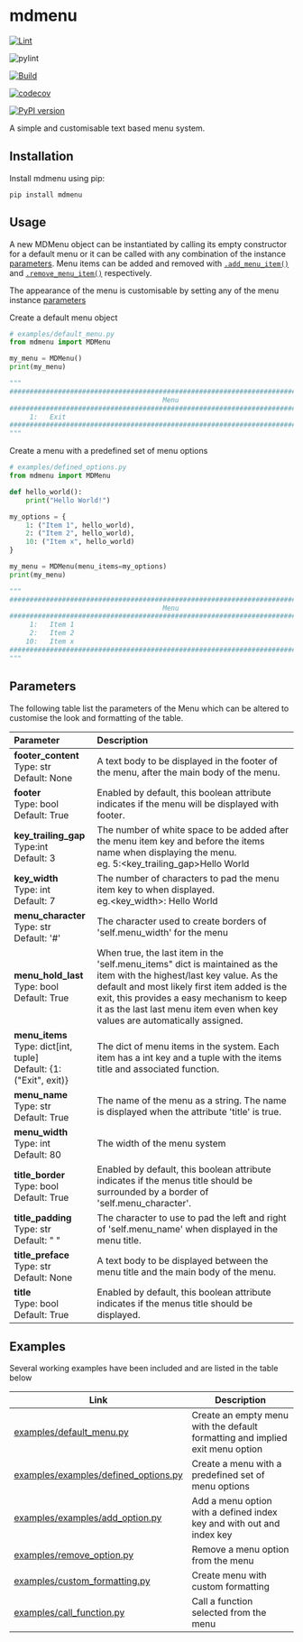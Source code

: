 # mdmenu


[![Lint](https://github.com/matthewdennett/python-mdmenu/actions/workflows/lint.yml/badge.svg)](https://github.com/matthewdennett/python-mdmenu/actions/workflows/lint.yml)

![pylint](https://img.shields.io/badge/PyLint-8.09-yellow?logo=python&logoColor=white)

[![Build](https://github.com/matthewdennett/python-mdmenu/actions/workflows/build.yml/badge.svg)](https://github.com/matthewdennett/python-mdmenu/actions/workflows/build.yml)

[![codecov](https://codecov.io/gh/matthewdennett/python-mdmenu/branch/main/graph/badge.svg)](https://codecov.io/gh/matthewdennett/python-mdmenu)

[![PyPI version](https://badge.fury.io/py/python-mdmenu.svg)](https://badge.fury.io/py/python-mdmenu)


A simple and customisable text based menu system.


## Installation
Install mdmenu using pip:

```console
pip install mdmenu
```

## Usage

A new MDMenu object can be instantiated by calling its empty constructor for a default menu or it can be called with any combination of the instance [parameters](#parameters). Menu items can be added and removed with [```.add_menu_item()```](examples/add_option.py) and [```.remove_menu_item()```](examples/remove_option.py) respectively.

The appearance of the menu is customisable by setting any of the menu instance [parameters](#parameters)


Create a default menu object
```python
# examples/default_menu.py
from mdmenu import MDMenu

my_menu = MDMenu()
print(my_menu)

"""
################################################################################
                                      Menu
################################################################################
     1:   Exit
################################################################################
"""
```

Create a menu with a predefined set of menu options
```python
# examples/defined_options.py
from mdmenu import MDMenu

def hello_world():
    print("Hello World!")

my_options = {
    1: ("Item 1", hello_world),
    2: ("Item 2", hello_world),
    10: ("Item x", hello_world)
}

my_menu = MDMenu(menu_items=my_options)
print(my_menu)

"""
################################################################################
                                      Menu
################################################################################
     1:   Item 1
     2:   Item 2
    10:   Item x
################################################################################
"""
```



## Parameters

The following table list the parameters of the Menu which can be altered to customise the look and
formatting of the table.

| Parameter | Description |
| :--- | :--- |
| **footer_content** <br>Type: str <br>Default: None | A text body to be displayed in the footer of the menu, after the main body of the menu. |
| **footer** <br>Type: bool <br>Default: True        | Enabled by default, this boolean attribute indicates if the menu will be displayed with footer. |
| **key_trailing_gap**<br>Type:int <br>Default: 3    | The number of white space to be added after the menu item key and before the items name when displaying the menu. <br>eg.     5:<key_trailing_gap>Hello World |
| **key_width** <br>Type: int <br>Default: 7         | The number of characters to pad the menu item key to when displayed.<br>eg.<key_width>:     Hello World |
| **menu_character** <br>Type: str <br>Default: '#'  | The character used to create borders of 'self.menu_width' for the menu |
| **menu_hold_last** <br>Type: bool <br>Default: True | When true, the last item in the 'self.menu_items" dict is maintained as the item with the highest/last key value. As the default and most likely first item added is the exit, this provides a easy mechanism to keep it as the last last menu item even when key values are automatically assigned. |
| **menu_items** <br>Type: dict[int, tuple] <br>Default: {1: ("Exit", exit)} | The dict of menu items in the system. Each item has a int key and a tuple with the items title and associated function. |
| **menu_name** <br>Type: str <br>Default: True      | The name of the menu as a string. The name is displayed when the attribute 'title' is true. |
| **menu_width** <br>Type: int <br>Default: 80       | The width of the menu system |
| **title_border** <br>Type: bool <br>Default: True  | Enabled by default, this boolean attribute indicates if the menus title should be surrounded by a border of 'self.menu_character'. |
| **title_padding** <br>Type: str <br>Default: " "   | The character to use to pad the left and right of 'self.menu_name' when displayed in the menu title.  |
| **title_preface** <br>Type: str <br>Default: None  | A text body to be displayed between the menu title and the main body of the menu. |
| **title** <br>Type: bool <br>Default: True         | Enabled by default, this boolean attribute indicates if the menus title should be displayed.  |



## Examples
Several working examples have been included and are listed in the table below

| Link | Description |
| --- | --- |
| [examples/default_menu.py](examples/default_menu.py)| Create an empty menu with the default formatting and implied exit menu option|
| [examples/examples/defined_options.py](examples/defined_options.py)| Create a menu with a predefined set of menu options |
| [examples/examples/add_option.py](examples/add_option.py)| Add a menu option with a defined index key and with out and index key |
| [examples/remove_option.py](examples/remove_option.py)| Remove a menu option from the menu |
| [examples/custom_formatting.py](examples/custom_formatting.py)| Create menu with custom formatting |
| [examples/call_function.py](examples/call_function.py)| Call a function selected from the menu |

